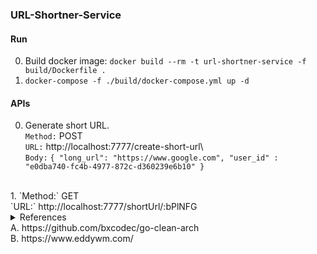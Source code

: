 ### URL-Shortner-Service

#### Run

0. Build docker image: `docker build --rm -t url-shortner-service -f build/Dockerfile .`
1. `docker-compose -f ./build/docker-compose.yml up -d`

#### APIs
 
0. Generate short URL.<br/>
   `Method:` POST <br/>
   `URL:` http://localhost:7777/create-short-url\ <br/>
   `Body:` ```{
   "long_url": "https://www.google.com",
   "user_id" : "e0dba740-fc4b-4977-872c-d360239e6b10"
   }``` <br/>
<br/>
1. `Method:` GET <br/>
   `URL:` http://localhost:7777/shortUrl/:bPlNFG <br/>

<details>
<summary>References <summary>
    A. https://github.com/bxcodec/go-clean-arch <br/>
    B. https://www.eddywm.com/
</details>